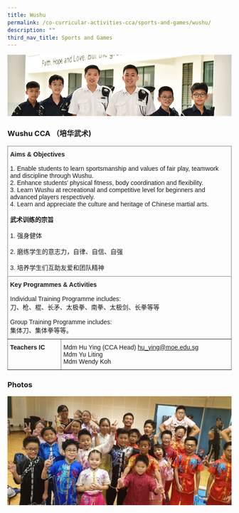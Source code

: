 ```yaml
---
title: Wushu
permalink: /co-curricular-activities-cca/sports-and-games/wushu/
description: ""
third_nav_title: Sports and Games
---
```

![](/images/Website%20Banners%20Subpage/948x260%20masterhead%20-%20Co%20Curricular%20Activities4.jpg)
### Wushu CCA （培华武术)  

<style type="text/css">
.tg  {border-collapse:collapse;border-spacing:0;}
.tg td{border-color:black;border-style:solid;border-width:1px;font-family:Arial, sans-serif;font-size:14px;
  overflow:hidden;padding:10px 5px;word-break:normal;}
.tg th{border-color:black;border-style:solid;border-width:1px;font-family:Arial, sans-serif;font-size:14px;
  font-weight:normal;overflow:hidden;padding:10px 5px;word-break:normal;}
.tg .tg-0pky{border-color:inherit;text-align:left;vertical-align:top}
</style>
<table class="tg">
<thead>
  <tr>
    <th class="tg-0pky" colspan="2"><span style="font-weight:bold">Aims &amp; Objectives</span><br><br><span style="font-weight:normal">1. Enable students to learn sportsmanship and values of fair play, teamwork and discipline through Wushu.</span><br>2. Enhance students' physical fitness, body coordination and flexibility.<br>3. Learn Wushu at recreational and competitive level for beginners and advanced players respectively.<br>4. Learn and appreciate the culture and heritage of Chinese martial arts.<br><br><span style="font-weight:bold">武术训练的宗旨</span><br><br>1. 强身健体<br><br>2. 磨练学生的意志力，自律、自信、自强<br><br>3. 培养学生们互助友爱和团队精神<br></th>
  </tr>
</thead>
<tbody>
  <tr>
    <td class="tg-0pky" colspan="2"><span style="font-weight:bold">Key Programmes &amp; Activities</span><br><br>Individual Training Programme includes:<br>刀、枪、棍、长矛、太极拳、南拳、太极剑、长拳等等<br><br>Group Training Programme includes:<br>集体刀、集体拳等等。<br></td>
  </tr>
  <tr>
    <td class="tg-0pky"><span style="font-weight:bold">Teachers IC</span></td>
    <td class="tg-0pky">Mdm Hu Ying  (CCA Head) <a href="mailto:hu_ying@moe.edu.sg" target="_blank" rel="noopener noreferrer">hu_ying@moe.edu.sg</a><br><span style="font-weight:normal">Mdm Yu Liting</span><br><span style="font-weight:normal">Mdm Wendy Koh</span><br></td>
  </tr>
</tbody>
</table>

### Photos

![](/images/wushu%201.jpg)